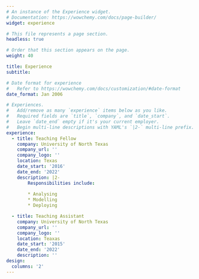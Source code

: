 ```yaml
---
# An instance of the Experience widget.
# Documentation: https://wowchemy.com/docs/page-builder/
widget: experience

# This file represents a page section.
headless: true

# Order that this section appears on the page.
weight: 40

title: Experience
subtitle:

# Date format for experience
#   Refer to https://wowchemy.com/docs/customization/#date-format
date_format: Jan 2006

# Experiences.
#   Add/remove as many `experience` items below as you like.
#   Required fields are `title`, `company`, and `date_start`.
#   Leave `date_end` empty if it's your current employer.
#   Begin multi-line descriptions with YAML's `|2-` multi-line prefix.
experience:
  - title: Teaching Fellow
    company: University of North Texas
    company_url: ''
    company_logo: ''
    location: Texas
    date_start: '2016'
    date_end: '2022'
    description: |2-
        Responsibilities include:
        
        * Analysing
        * Modelling
        * Deploying

  - title: Teaching Assistant
    company: University of North Texas
    company_url: ''
    company_logo: ''
    location: Teaxas
    date_start: '2015'
    date_end: '2022'
    description: ''
design:
  columns: '2'
---
```

